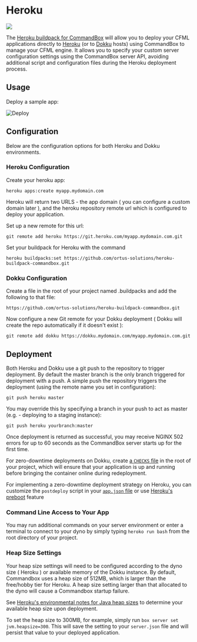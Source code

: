 # Heroku

![](../images/heroku.png)

The [Heroku buildpack for CommandBox](https://github.com/ortus-solutions/heroku-buildpack-commandbox) will allow you to deploy your CFML applications directly to [Heroku](https://www.heroku.com) (or to [Dokku](http://dokku.viewdocs.io/dokku/) hosts) using CommandBox to manage your CFML engine. It allows you to specify your custom server configuration settings using the CommandBox server API, avoiding additional script and configuration files during the Heroku deployment process.

## Usage

Deploy a sample app:

![Deploy](https://www.herokucdn.com/deploy/button.svg)

## Configuration

Below are the configuration options for both Heroku and Dokku environments.

### Heroku Configuration

Create your heroku app:

```
heroku apps:create myapp.mydomain.com
```

Heroku will return two URLS - the app domain ( you can configure a custom domain later ), and the heroku repository remote url which is configured to deploy your application.

Set up a new remote for this url:

```
git remote add heroku https://git.heroku.com/myapp.mydomain.com.git
```

Set your buildpack for Heroku with the command

```
heroku buildpacks:set https://github.com/ortus-solutions/heroku-buildpack-commandbox.git
```

### Dokku Configuration

Create a file in the root of your project named .buildpacks and add the following to that file:

```
https://github.com/ortus-solutions/heroku-buildpack-commandbox.git
```

Now configure a new Git remote for your Dokku deployment ( Dokku will create the repo automatically if it doesn't exist ):

```
git remote add dokku https://dokku.mydomain.com/myapp.mydomain.com.git
```

## Deployment

Both Heroku and Dokku use a git push to the repository to trigger deployment. By default the master branch is the only branch triggered for deployment with a push. A simple push the repository triggers the deployment (using the remote name you set in configuration):

```
git push heroku master
```

You may override this by specifying a branch in your push to act as master (e.g. - deploying to a staging instance):

```
git push heroku yourbranch:master
```

Once deployment is returned as successful, you may receive NGINX 502 errors for up to 60 seconds as the CommandBox server starts up for the first time.

For zero-downtime deployments on Dokku, create [a `CHECKS` file](http://dokku.viewdocs.io/dokku/deployment/zero-downtime-deploys/) in the root of your project, which will ensure that your application is up and running before bringing the container online during redeployment.

For implementing a zero-downtime deployment strategy on Heroku, you can customize the `postdeploy` script in your [`app.json` file](https://devcenter.heroku.com/articles/app-json-schema) or use [Heroku's preboot](https://devcenter.heroku.com/articles/preboot) feature

### Command Line Access to Your App

You may run additional commands on your server environment or enter a terminal to connect to your dyno by simply typing `heroko run bash` from the root directory of your project.

### Heap Size Settings

Your heap size settings will need to be configured according to the dyno size ( Heroku ) or available memory of the Dokku instance. By default, Commandbox uses a heap size of 512MB, which is larger than the free/hobby tier for Heroku. A heap size setting larger than that allocated to the dyno will cause a Commandbox startup failure.

See [Heroku's environmental notes for Java heap sizes](https://devcenter.heroku.com/articles/java-support#adjusting-environment-for-a-dyno-size) to determine your available heap size upon deployment.

To set the heap size to 300MB, for example, simply run `box server set jvm.heapsize=300`. This will save the setting to your `server.json` file and will persist that value to your deployed application.
